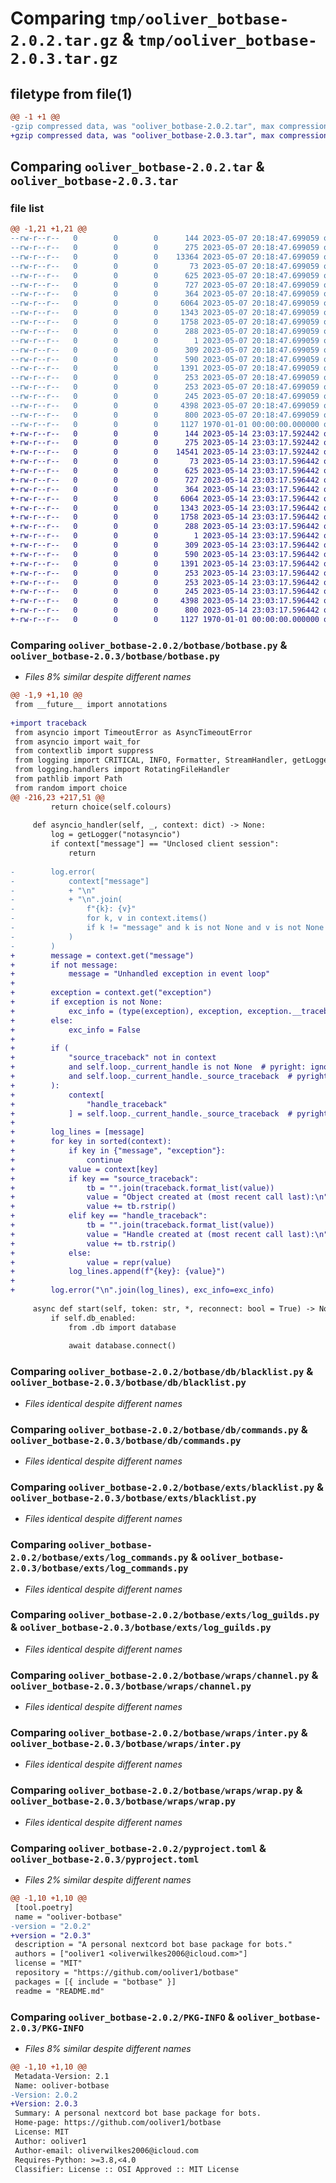 # Comparing `tmp/ooliver_botbase-2.0.2.tar.gz` & `tmp/ooliver_botbase-2.0.3.tar.gz`

## filetype from file(1)

```diff
@@ -1 +1 @@
-gzip compressed data, was "ooliver_botbase-2.0.2.tar", max compression
+gzip compressed data, was "ooliver_botbase-2.0.3.tar", max compression
```

## Comparing `ooliver_botbase-2.0.2.tar` & `ooliver_botbase-2.0.3.tar`

### file list

```diff
@@ -1,21 +1,21 @@
--rw-r--r--   0        0        0      144 2023-05-07 20:18:47.699059 ooliver_botbase-2.0.2/README.md
--rw-r--r--   0        0        0      275 2023-05-07 20:18:47.699059 ooliver_botbase-2.0.2/botbase/__init__.py
--rw-r--r--   0        0        0    13364 2023-05-07 20:18:47.699059 ooliver_botbase-2.0.2/botbase/botbase.py
--rw-r--r--   0        0        0       73 2023-05-07 20:18:47.699059 ooliver_botbase-2.0.2/botbase/db/__init__.py
--rw-r--r--   0        0        0      625 2023-05-07 20:18:47.699059 ooliver_botbase-2.0.2/botbase/db/blacklist.py
--rw-r--r--   0        0        0      727 2023-05-07 20:18:47.699059 ooliver_botbase-2.0.2/botbase/db/commands.py
--rw-r--r--   0        0        0      364 2023-05-07 20:18:47.699059 ooliver_botbase-2.0.2/botbase/db/metadata.py
--rw-r--r--   0        0        0     6064 2023-05-07 20:18:47.699059 ooliver_botbase-2.0.2/botbase/exts/blacklist.py
--rw-r--r--   0        0        0     1343 2023-05-07 20:18:47.699059 ooliver_botbase-2.0.2/botbase/exts/log_commands.py
--rw-r--r--   0        0        0     1758 2023-05-07 20:18:47.699059 ooliver_botbase-2.0.2/botbase/exts/log_guilds.py
--rw-r--r--   0        0        0      288 2023-05-07 20:18:47.699059 ooliver_botbase-2.0.2/botbase/models.py
--rw-r--r--   0        0        0        1 2023-05-07 20:18:47.699059 ooliver_botbase-2.0.2/botbase/py.typed
--rw-r--r--   0        0        0      309 2023-05-07 20:18:47.699059 ooliver_botbase-2.0.2/botbase/wraps/__init__.py
--rw-r--r--   0        0        0      590 2023-05-07 20:18:47.699059 ooliver_botbase-2.0.2/botbase/wraps/channel.py
--rw-r--r--   0        0        0     1391 2023-05-07 20:18:47.699059 ooliver_botbase-2.0.2/botbase/wraps/inter.py
--rw-r--r--   0        0        0      253 2023-05-07 20:18:47.699059 ooliver_botbase-2.0.2/botbase/wraps/member.py
--rw-r--r--   0        0        0      253 2023-05-07 20:18:47.699059 ooliver_botbase-2.0.2/botbase/wraps/thread.py
--rw-r--r--   0        0        0      245 2023-05-07 20:18:47.699059 ooliver_botbase-2.0.2/botbase/wraps/user.py
--rw-r--r--   0        0        0     4398 2023-05-07 20:18:47.699059 ooliver_botbase-2.0.2/botbase/wraps/wrap.py
--rw-r--r--   0        0        0      800 2023-05-07 20:18:47.699059 ooliver_botbase-2.0.2/pyproject.toml
--rw-r--r--   0        0        0     1127 1970-01-01 00:00:00.000000 ooliver_botbase-2.0.2/PKG-INFO
+-rw-r--r--   0        0        0      144 2023-05-14 23:03:17.592442 ooliver_botbase-2.0.3/README.md
+-rw-r--r--   0        0        0      275 2023-05-14 23:03:17.592442 ooliver_botbase-2.0.3/botbase/__init__.py
+-rw-r--r--   0        0        0    14541 2023-05-14 23:03:17.592442 ooliver_botbase-2.0.3/botbase/botbase.py
+-rw-r--r--   0        0        0       73 2023-05-14 23:03:17.596442 ooliver_botbase-2.0.3/botbase/db/__init__.py
+-rw-r--r--   0        0        0      625 2023-05-14 23:03:17.596442 ooliver_botbase-2.0.3/botbase/db/blacklist.py
+-rw-r--r--   0        0        0      727 2023-05-14 23:03:17.596442 ooliver_botbase-2.0.3/botbase/db/commands.py
+-rw-r--r--   0        0        0      364 2023-05-14 23:03:17.596442 ooliver_botbase-2.0.3/botbase/db/metadata.py
+-rw-r--r--   0        0        0     6064 2023-05-14 23:03:17.596442 ooliver_botbase-2.0.3/botbase/exts/blacklist.py
+-rw-r--r--   0        0        0     1343 2023-05-14 23:03:17.596442 ooliver_botbase-2.0.3/botbase/exts/log_commands.py
+-rw-r--r--   0        0        0     1758 2023-05-14 23:03:17.596442 ooliver_botbase-2.0.3/botbase/exts/log_guilds.py
+-rw-r--r--   0        0        0      288 2023-05-14 23:03:17.596442 ooliver_botbase-2.0.3/botbase/models.py
+-rw-r--r--   0        0        0        1 2023-05-14 23:03:17.596442 ooliver_botbase-2.0.3/botbase/py.typed
+-rw-r--r--   0        0        0      309 2023-05-14 23:03:17.596442 ooliver_botbase-2.0.3/botbase/wraps/__init__.py
+-rw-r--r--   0        0        0      590 2023-05-14 23:03:17.596442 ooliver_botbase-2.0.3/botbase/wraps/channel.py
+-rw-r--r--   0        0        0     1391 2023-05-14 23:03:17.596442 ooliver_botbase-2.0.3/botbase/wraps/inter.py
+-rw-r--r--   0        0        0      253 2023-05-14 23:03:17.596442 ooliver_botbase-2.0.3/botbase/wraps/member.py
+-rw-r--r--   0        0        0      253 2023-05-14 23:03:17.596442 ooliver_botbase-2.0.3/botbase/wraps/thread.py
+-rw-r--r--   0        0        0      245 2023-05-14 23:03:17.596442 ooliver_botbase-2.0.3/botbase/wraps/user.py
+-rw-r--r--   0        0        0     4398 2023-05-14 23:03:17.596442 ooliver_botbase-2.0.3/botbase/wraps/wrap.py
+-rw-r--r--   0        0        0      800 2023-05-14 23:03:17.596442 ooliver_botbase-2.0.3/pyproject.toml
+-rw-r--r--   0        0        0     1127 1970-01-01 00:00:00.000000 ooliver_botbase-2.0.3/PKG-INFO
```

### Comparing `ooliver_botbase-2.0.2/botbase/botbase.py` & `ooliver_botbase-2.0.3/botbase/botbase.py`

 * *Files 8% similar despite different names*

```diff
@@ -1,9 +1,10 @@
 from __future__ import annotations
 
+import traceback
 from asyncio import TimeoutError as AsyncTimeoutError
 from asyncio import wait_for
 from contextlib import suppress
 from logging import CRITICAL, INFO, Formatter, StreamHandler, getLogger
 from logging.handlers import RotatingFileHandler
 from pathlib import Path
 from random import choice
@@ -216,23 +217,51 @@
         return choice(self.colours)
 
     def asyncio_handler(self, _, context: dict) -> None:
         log = getLogger("notasyncio")
         if context["message"] == "Unclosed client session":
             return
 
-        log.error(
-            context["message"]
-            + "\n"
-            + "\n".join(
-                f"{k}: {v}"
-                for k, v in context.items()
-                if k != "message" and k is not None and v is not None and k != "None"
-            )
-        )
+        message = context.get("message")
+        if not message:
+            message = "Unhandled exception in event loop"
+
+        exception = context.get("exception")
+        if exception is not None:
+            exc_info = (type(exception), exception, exception.__traceback__)
+        else:
+            exc_info = False
+
+        if (
+            "source_traceback" not in context
+            and self.loop._current_handle is not None  # pyright: ignore
+            and self.loop._current_handle._source_traceback  # pyright: ignore
+        ):
+            context[
+                "handle_traceback"
+            ] = self.loop._current_handle._source_traceback  # pyright: ignore
+
+        log_lines = [message]
+        for key in sorted(context):
+            if key in {"message", "exception"}:
+                continue
+            value = context[key]
+            if key == "source_traceback":
+                tb = "".join(traceback.format_list(value))
+                value = "Object created at (most recent call last):\n"
+                value += tb.rstrip()
+            elif key == "handle_traceback":
+                tb = "".join(traceback.format_list(value))
+                value = "Handle created at (most recent call last):\n"
+                value += tb.rstrip()
+            else:
+                value = repr(value)
+            log_lines.append(f"{key}: {value}")
+
+        log.error("\n".join(log_lines), exc_info=exc_info)
 
     async def start(self, token: str, *, reconnect: bool = True) -> None:
         if self.db_enabled:
             from .db import database
 
             await database.connect()
```

### Comparing `ooliver_botbase-2.0.2/botbase/db/blacklist.py` & `ooliver_botbase-2.0.3/botbase/db/blacklist.py`

 * *Files identical despite different names*

### Comparing `ooliver_botbase-2.0.2/botbase/db/commands.py` & `ooliver_botbase-2.0.3/botbase/db/commands.py`

 * *Files identical despite different names*

### Comparing `ooliver_botbase-2.0.2/botbase/exts/blacklist.py` & `ooliver_botbase-2.0.3/botbase/exts/blacklist.py`

 * *Files identical despite different names*

### Comparing `ooliver_botbase-2.0.2/botbase/exts/log_commands.py` & `ooliver_botbase-2.0.3/botbase/exts/log_commands.py`

 * *Files identical despite different names*

### Comparing `ooliver_botbase-2.0.2/botbase/exts/log_guilds.py` & `ooliver_botbase-2.0.3/botbase/exts/log_guilds.py`

 * *Files identical despite different names*

### Comparing `ooliver_botbase-2.0.2/botbase/wraps/channel.py` & `ooliver_botbase-2.0.3/botbase/wraps/channel.py`

 * *Files identical despite different names*

### Comparing `ooliver_botbase-2.0.2/botbase/wraps/inter.py` & `ooliver_botbase-2.0.3/botbase/wraps/inter.py`

 * *Files identical despite different names*

### Comparing `ooliver_botbase-2.0.2/botbase/wraps/wrap.py` & `ooliver_botbase-2.0.3/botbase/wraps/wrap.py`

 * *Files identical despite different names*

### Comparing `ooliver_botbase-2.0.2/pyproject.toml` & `ooliver_botbase-2.0.3/pyproject.toml`

 * *Files 2% similar despite different names*

```diff
@@ -1,10 +1,10 @@
 [tool.poetry]
 name = "ooliver-botbase"
-version = "2.0.2"
+version = "2.0.3"
 description = "A personal nextcord bot base package for bots."
 authors = ["ooliver1 <oliverwilkes2006@icloud.com>"]
 license = "MIT"
 repository = "https://github.com/ooliver1/botbase"
 packages = [{ include = "botbase" }]
 readme = "README.md"
```

### Comparing `ooliver_botbase-2.0.2/PKG-INFO` & `ooliver_botbase-2.0.3/PKG-INFO`

 * *Files 8% similar despite different names*

```diff
@@ -1,10 +1,10 @@
 Metadata-Version: 2.1
 Name: ooliver-botbase
-Version: 2.0.2
+Version: 2.0.3
 Summary: A personal nextcord bot base package for bots.
 Home-page: https://github.com/ooliver1/botbase
 License: MIT
 Author: ooliver1
 Author-email: oliverwilkes2006@icloud.com
 Requires-Python: >=3.8,<4.0
 Classifier: License :: OSI Approved :: MIT License
```

